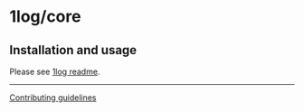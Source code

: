# 1log/core

## Installation and usage

Please see [1log readme](https://github.com/ivan7237d/1log).

---

[Contributing guidelines](https://github.com/ivan7237d/1log/blob/master/.github/CONTRIBUTING.md)
